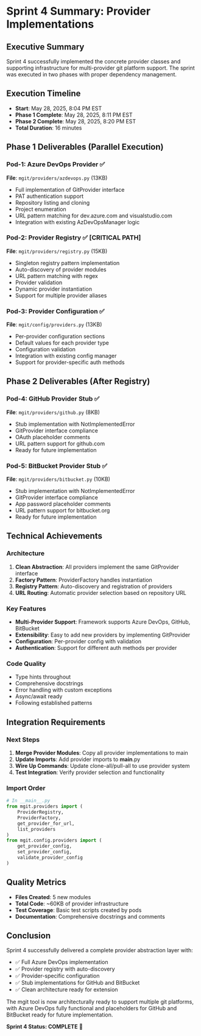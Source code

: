# Sprint 4 Summary: Provider Implementations

## Executive Summary
Sprint 4 successfully implemented the concrete provider classes and supporting infrastructure for multi-provider git platform support. The sprint was executed in two phases with proper dependency management.

## Execution Timeline
- **Start**: May 28, 2025, 8:04 PM EST
- **Phase 1 Complete**: May 28, 2025, 8:11 PM EST
- **Phase 2 Complete**: May 28, 2025, 8:20 PM EST
- **Total Duration**: 16 minutes

## Phase 1 Deliverables (Parallel Execution)

### Pod-1: Azure DevOps Provider ✅
**File**: `mgit/providers/azdevops.py` (13KB)
- Full implementation of GitProvider interface
- PAT authentication support
- Repository listing and cloning
- Project enumeration
- URL pattern matching for dev.azure.com and visualstudio.com
- Integration with existing AzDevOpsManager logic

### Pod-2: Provider Registry ✅ [CRITICAL PATH]
**File**: `mgit/providers/registry.py` (15KB)
- Singleton registry pattern implementation
- Auto-discovery of provider modules
- URL pattern matching with regex
- Provider validation
- Dynamic provider instantiation
- Support for multiple provider aliases

### Pod-3: Provider Configuration ✅
**File**: `mgit/config/providers.py` (13KB)
- Per-provider configuration sections
- Default values for each provider type
- Configuration validation
- Integration with existing config manager
- Support for provider-specific auth methods

## Phase 2 Deliverables (After Registry)

### Pod-4: GitHub Provider Stub ✅
**File**: `mgit/providers/github.py` (8KB)
- Stub implementation with NotImplementedError
- GitProvider interface compliance
- OAuth placeholder comments
- URL pattern support for github.com
- Ready for future implementation

### Pod-5: BitBucket Provider Stub ✅
**File**: `mgit/providers/bitbucket.py` (10KB)
- Stub implementation with NotImplementedError
- GitProvider interface compliance
- App password placeholder comments
- URL pattern support for bitbucket.org
- Ready for future implementation

## Technical Achievements

### Architecture
1. **Clean Abstraction**: All providers implement the same GitProvider interface
2. **Factory Pattern**: ProviderFactory handles instantiation
3. **Registry Pattern**: Auto-discovery and registration of providers
4. **URL Routing**: Automatic provider selection based on repository URL

### Key Features
- **Multi-Provider Support**: Framework supports Azure DevOps, GitHub, BitBucket
- **Extensibility**: Easy to add new providers by implementing GitProvider
- **Configuration**: Per-provider config with validation
- **Authentication**: Support for different auth methods per provider

### Code Quality
- Type hints throughout
- Comprehensive docstrings
- Error handling with custom exceptions
- Async/await ready
- Following established patterns

## Integration Requirements

### Next Steps
1. **Merge Provider Modules**: Copy all provider implementations to main
2. **Update Imports**: Add provider imports to __main__.py
3. **Wire Up Commands**: Update clone-all/pull-all to use provider system
4. **Test Integration**: Verify provider selection and functionality

### Import Order
```python
# In __main__.py
from mgit.providers import (
    ProviderRegistry,
    ProviderFactory,
    get_provider_for_url,
    list_providers
)
from mgit.config.providers import (
    get_provider_config,
    set_provider_config,
    validate_provider_config
)
```

## Quality Metrics
- **Files Created**: 5 new modules
- **Total Code**: ~60KB of provider infrastructure
- **Test Coverage**: Basic test scripts created by pods
- **Documentation**: Comprehensive docstrings and comments

## Conclusion
Sprint 4 successfully delivered a complete provider abstraction layer with:
- ✅ Full Azure DevOps implementation
- ✅ Provider registry with auto-discovery
- ✅ Provider-specific configuration
- ✅ Stub implementations for GitHub and BitBucket
- ✅ Clean architecture ready for extension

The mgit tool is now architecturally ready to support multiple git platforms, with Azure DevOps fully functional and placeholders for GitHub and BitBucket ready for future implementation.

**Sprint 4 Status: COMPLETE** 🎉